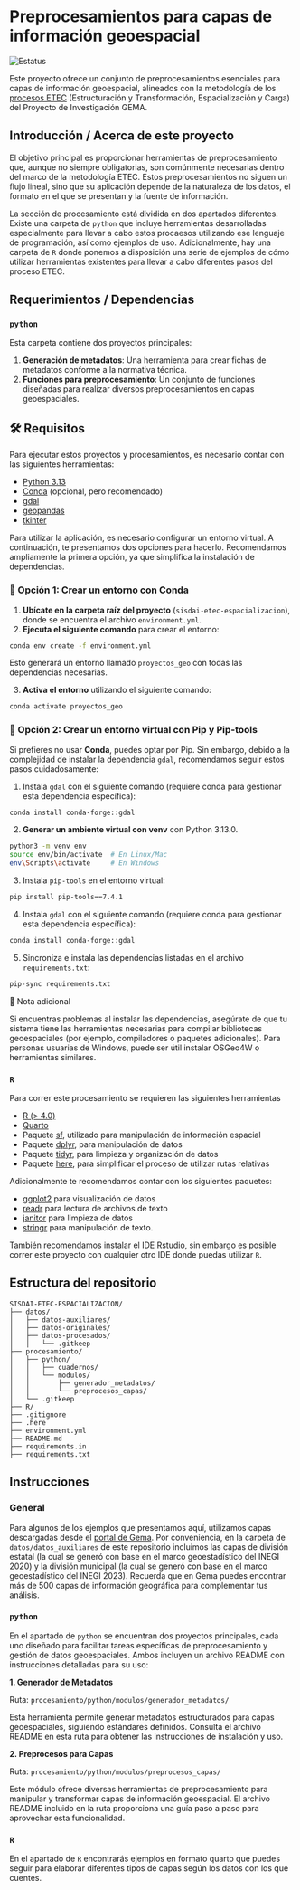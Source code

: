 # Preprocesamientos para capas de información geoespacial

![Estatus](https://img.shields.io/badge/Estatus-desarrollo-yellow)

Este proyecto ofrece un conjunto de preprocesamientos esenciales para capas de información geoespacial, alineados con la metodología de los [procesos ETEC](https://cdn.conahcyt.mx/gema/documentos/Proceso_ETEC-Desglosado_V2.pdf) (Estructuración y Transformación, Espacialización y Carga) del Proyecto de Investigación GEMA.

## Introducción / Acerca de este proyecto

El objetivo principal es proporcionar herramientas de preprocesamiento que, aunque no siempre obligatorias, son comúnmente necesarias dentro del marco de la metodología ETEC. Estos preprocesamientos no siguen un flujo lineal, sino que su aplicación depende de la naturaleza de los datos, el formato en el que se presentan y la fuente de información.  

La sección de procesamiento está dividida en dos apartados diferentes. Existe una carpeta de `python` que incluye herramientas desarrolladas especialmente para llevar a cabo estos procaesos utilizando ese lenguaje de programación, así como ejemplos de uso. Adicionalmente, hay una carpeta de `R` donde ponemos a disposición una serie de ejemplos de cómo utilizar herramientas existentes para llevar a cabo diferentes pasos del proceso ETEC.   


## Requerimientos / Dependencias

### `python`

Esta carpeta contiene dos proyectos principales:

1. **Generación de metadatos**: Una herramienta para crear fichas de metadatos conforme a la normativa técnica.
2. **Funciones para preprocesamiento**: Un conjunto de funciones diseñadas para realizar diversos preprocesamientos en capas geoespaciales.

## 🛠️ Requisitos

Para ejecutar estos proyectos y procesamientos, es necesario contar con las siguientes herramientas:

* [Python 3.13](https://www.python.org/downloads/)
* [Conda](https://docs.conda.io/projects/conda/en/latest/user-guide/install/index.html) (opcional, pero recomendado)
* [gdal](https://gdal.org/download.html)
* [geopandas](https://geopandas.org/install.html)
* [tkinter](https://docs.python.org/3/library/tkinter.html)

Para utilizar la aplicación, es necesario configurar un entorno virtual. A continuación, te presentamos dos opciones para hacerlo. Recomendamos ampliamente la primera opción, ya que simplifica la instalación de dependencias.

### 🚀 Opción 1: Crear un entorno con **Conda**

1. **Ubícate en la carpeta raíz del proyecto** (`sisdai-etec-espacializacion`), donde se encuentra el archivo `environment.yml`.
2. **Ejecuta el siguiente comando** para crear el entorno:

```bash
conda env create -f environment.yml
```

Esto generará un entorno llamado `proyectos_geo` con todas las dependencias necesarias.

 3. **Activa el entorno** utilizando el siguiente comando:

```bash
conda activate proyectos_geo
```

### 🚀 Opción 2: Crear un entorno virtual con Pip y Pip-tools

Si prefieres no usar **Conda**, puedes optar por Pip. Sin embargo, debido a la complejidad de instalar la dependencia `gdal`, recomendamos seguir estos pasos cuidadosamente:

 1. Instala `gdal` con el siguiente comando (requiere conda para gestionar esta dependencia específica):

```bash
conda install conda-forge::gdal
```

 2. **Generar un ambiente virtual con venv** con Python 3.13.0.

```bash
python3 -m venv env
source env/bin/activate  # En Linux/Mac
env\Scripts\activate     # En Windows
```
3. Instala `pip-tools` en el entorno virtual:

```bash
pip install pip-tools==7.4.1
```

4. Instala `gdal` con el siguiente comando (requiere conda para gestionar esta dependencia específica):

```bash
conda install conda-forge::gdal
```

5. Sincroniza e instala las dependencias listadas en el archivo `requirements.txt`:

```bash
pip-sync requirements.txt
```


🔎 Nota adicional

Si encuentras problemas al instalar las dependencias, asegúrate de que tu sistema tiene las herramientas necesarias para compilar bibliotecas geoespaciales (por ejemplo, compiladores o paquetes adicionales). Para personas usuarias de Windows, puede ser útil instalar OSGeo4W o herramientas similares.

### `R`

Para correr este procesamiento se requieren las siguientes herramientas
- [R (> 4.0)](https://www.r-project.org/)
- [Quarto](https://quarto.org/) 
- Paquete [sf](https://r-spatial.github.io/sf/), utilizado para manipulación de información espacial
- Paquete [dplyr](https://dplyr.tidyverse.org/), para manipulación de datos
- Paquete [tidyr](https://tidyr.tidyverse.org/), para limpieza y organización de datos  
- Paquete [here](https://here.r-lib.org/), para simplificar el proceso de utilizar rutas relativas

Adicionalmente te recomendamos contar con los siguientes paquetes:
- [ggplot2](https://ggplot2.tidyverse.org/) para visualización de datos
- [readr](https://readr.tidyverse.org/) para lectura de archivos de texto
- [janitor](https://cran.r-project.org/web/packages/janitor/vignettes/janitor.html) para limpieza de datos 
- [stringr](https://stringr.tidyverse.org/) para manipulación de texto.

También recomendamos instalar el IDE [Rstudio](https://www.rstudio.com/categories/rstudio-ide/), sin embargo es posible correr este proyecto con cualquier otro IDE donde puedas utilizar `R`.  

## Estructura del repositorio
```
SISDAI-ETEC-ESPACIALIZACION/
├── datos/
│   ├── datos-auxiliares/
│   ├── datos-originales/
│   ├── datos-procesados/
│   │   └── .gitkeep
├── procesamiento/
│   ├── python/
│   │   ├── cuadernos/
│   │   └── modulos/
│   │       ├── generador_metadatos/
│   │       └── preprocesos_capas/
│   └── .gitkeep
├── R/
├── .gitignore
├── .here
├── environment.yml
├── README.md
├── requirements.in
├── requirements.txt
```

## Instrucciones

### General
Para algunos de los ejemplos que presentamos aquí, utilizamos capas descargadas desde el [portal de Gema](gema.conahcyt.mx). Por conveniencia, en la carpeta de `datos/datos_auxiliares` de este repositorio incluimos las capas de división estatal (la cual se generó con base en el marco geoestadístico del INEGI 2020) y la división municipal (la cual se generó con base en el marco geoestadístico del INEGI 2023). Recuerda que en Gema puedes encontrar más de 500 capas de información geográfica para complementar tus análisis.

### `python`

En el apartado de ``python`` se encuentran dos proyectos principales, cada uno diseñado para facilitar tareas específicas de preprocesamiento y gestión de datos geoespaciales. Ambos incluyen un archivo README con instrucciones detalladas para su uso:

**1. Generador de Metadatos**

Ruta: ``procesamiento/python/modulos/generador_metadatos/``

Esta herramienta permite generar metadatos estructurados para capas geoespaciales, siguiendo estándares definidos. Consulta el archivo README en esta ruta para obtener las instrucciones de instalación y uso.

**2. Preprocesos para Capas**

Ruta: ``procesamiento/python/modulos/preprocesos_capas/``

Este módulo ofrece diversas herramientas de preprocesamiento para manipular y transformar capas de información geoespacial. El archivo README incluido en la ruta proporciona una guía paso a paso para aprovechar esta funcionalidad.

### `R`
En el apartado de `R` encontrarás ejemplos en formato quarto que puedes seguir para elaborar diferentes tipos de capas según los datos con los que cuentes.